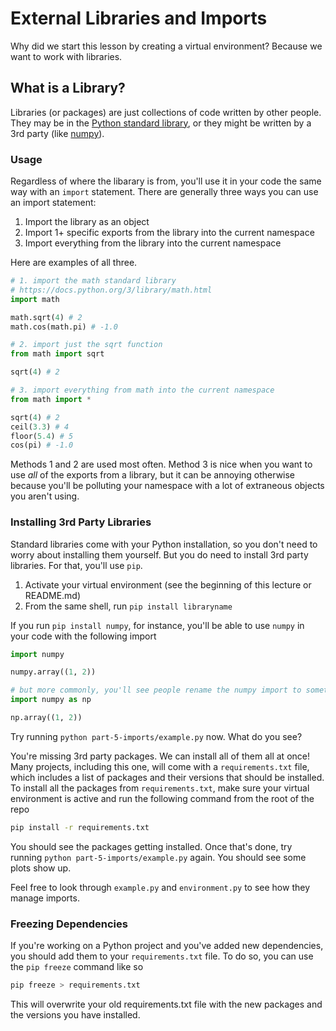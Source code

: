 # External Libraries and Imports

Why did we start this lesson by creating a virtual environment? Because we want to work with libraries.

## What is a Library?

Libraries (or packages) are just collections of code written by other people. They may be in the [Python standard library](https://docs.python.org/3/library/), or they might be written by a 3rd party (like [numpy](https://numpy.org/)).

### Usage

Regardless of where the libarary is from, you'll use it in your code the same way with an `import` statement. There are generally three ways you can use an import statement:

1. Import the library as an object
2. Import 1+ specific exports from the library into the current namespace
3. Import everything from the library into the current namespace

Here are examples of all three.

```py
# 1. import the math standard library
# https://docs.python.org/3/library/math.html
import math

math.sqrt(4) # 2
math.cos(math.pi) # -1.0

# 2. import just the sqrt function
from math import sqrt

sqrt(4) # 2

# 3. import everything from math into the current namespace
from math import *

sqrt(4) # 2
ceil(3.3) # 4
floor(5.4) # 5
cos(pi) # -1.0
```

Methods 1 and 2 are used most often. Method 3 is nice when you want to use _all_ of the exports from a library, but it can be annoying otherwise because you'll be polluting your namespace with a lot of extraneous objects you aren't using.

### Installing 3rd Party Libraries

Standard libraries come with your Python installation, so you don't need to worry about installing them yourself. But you do need to install 3rd party libraries. For that, you'll use `pip`.

1. Activate your virtual environment (see the beginning of this lecture or README.md)
2. From the same shell, run `pip install libraryname`

If you run `pip install numpy`, for instance, you'll be able to use `numpy` in your code with the following import

```py
import numpy

numpy.array((1, 2))

# but more commonly, you'll see people rename the numpy import to something easier to type
import numpy as np

np.array((1, 2))
```

Try running `python part-5-imports/example.py` now. What do you see?

You're missing 3rd party packages. We can install all of them all at once! Many projects, including this one, will come with a `requirements.txt` file, which includes a list of packages and their versions that should be installed. To install all the packages from `requirements.txt`, make sure your virtual environment is active and run the following command from the root of the repo

```sh
pip install -r requirements.txt
```

You should see the packages getting installed. Once that's done, try running `python part-5-imports/example.py` again. You should see some plots show up.

Feel free to look through `example.py` and `environment.py` to see how they manage imports.

### Freezing Dependencies

If you're working on a Python project and you've added new dependencies, you should add them to your `requirements.txt` file. To do so, you can use the `pip freeze` command like so

```sh
pip freeze > requirements.txt
```

This will overwrite your old requirements.txt file with the new packages and the versions you have installed.

